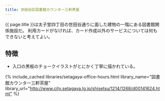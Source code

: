 ```yaml
---
title: 世田谷区図書館カウンター三軒茶屋
---
```


{{ page.title }}は太子堂四丁目の世田谷通りに面した建物の一階にある図書館関係施設だ。
利用カードがなければ、カード作成以外のサービスについては何もできないと考えてよい。

## 特徴

* 入口の黒板のチョークイラストがとにかく丁寧に描かれている。

{% include_cached libraries/setagaya-office-hours.html
    library_name="図書館カウンター三軒茶屋"
    library_url="<http://www.city.setagaya.lg.jp/shisetsu/1214/1268/d00141624.html"> %}

